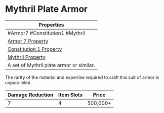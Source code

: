 # Mythril Plate Armor

|Properties|
|----------|
|\#Armor7 #Constitution1 #Mythril|
|[Armor 7 Property](../Armor%20Properties/Armor%20X%20Property.md)|
|[Constitution 1 Property](../Armor%20Properties/Constitution%20X%20Property.md)|
|[Mythril Property](../../../Material%20Properties/Mythril%20Property.md)|
|A set of Mythril plate armor or similar.|

The rarity of the material and expertise required to craft this suit of armor is unparalleled.

|Damage Reduction|Item Slots|Price|
|----------------|----------|-----|
|7|4|500,000+|
